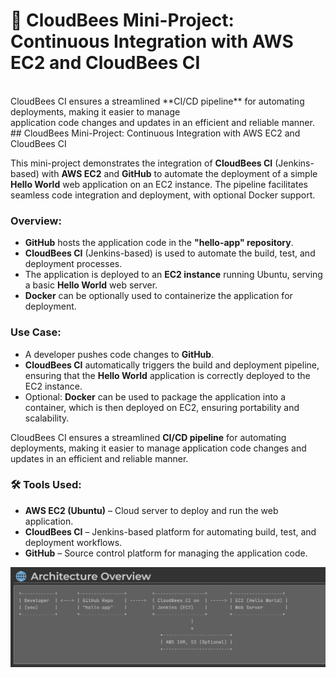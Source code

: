 <h1>🐝 CloudBees Mini-Project:
<br>Continuous Integration with AWS EC2 and CloudBees CI</h1>
<br>
CloudBees CI ensures a streamlined **CI/CD pipeline** for automating deployments, making it easier to manage 
<br>application code changes and updates in an efficient and reliable manner.
<br>
## CloudBees Mini-Project: Continuous Integration with AWS EC2 and CloudBees CI

This mini-project demonstrates the integration of **CloudBees CI** (Jenkins-based) with **AWS EC2** and **GitHub** to automate the deployment of a simple **Hello World** web application on an EC2 instance. The pipeline facilitates seamless code integration and deployment, with optional Docker support.

### Overview:
- **GitHub** hosts the application code in the **"hello-app" repository**.
- **CloudBees CI** (Jenkins-based) is used to automate the build, test, and deployment processes.
- The application is deployed to an **EC2 instance** running Ubuntu, serving a basic **Hello World** web server.
- **Docker** can be optionally used to containerize the application for deployment.

### Use Case:
- A developer pushes code changes to **GitHub**.
- **CloudBees CI** automatically triggers the build and deployment pipeline, ensuring that the **Hello World** application is correctly deployed to the EC2 instance.
- Optional: **Docker** can be used to package the application into a container, which is then deployed on EC2, ensuring portability and scalability.

CloudBees CI ensures a streamlined **CI/CD pipeline** for automating deployments, making it easier to manage application code changes and updates in an efficient and reliable manner.


### 🛠️ Tools Used:
- **AWS EC2 (Ubuntu)** – Cloud server to deploy and run the web application.
- **CloudBees CI** – Jenkins-based platform for automating build, test, and deployment workflows.
- **GitHub** – Source control platform for managing the application code.


![Alt Text](cloudbees_aws_hello_world_app_lc.jpg)
